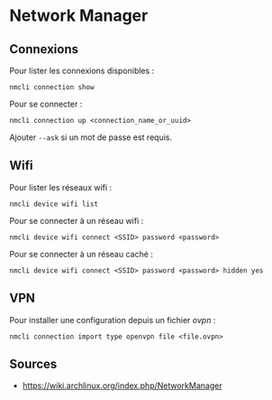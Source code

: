 # Network Manager

## Connexions

Pour lister les connexions disponibles :
```
nmcli connection show
```

Pour se connecter :
```
nmcli connection up <connection_name_or_uuid>
```

Ajouter `--ask` si un mot de passe est requis.

## Wifi

Pour lister les réseaux wifi :
```
nmcli device wifi list
```

Pour se connecter à un réseau wifi :
```
nmcli device wifi connect <SSID> password <password>
```

Pour se connecter à un réseau caché :
```
nmcli device wifi connect <SSID> password <password> hidden yes
```

## VPN

Pour installer une configuration depuis un fichier *ovpn* :
```
nmcli connection import type openvpn file <file.ovpn>
```

## Sources

- <https://wiki.archlinux.org/index.php/NetworkManager>
